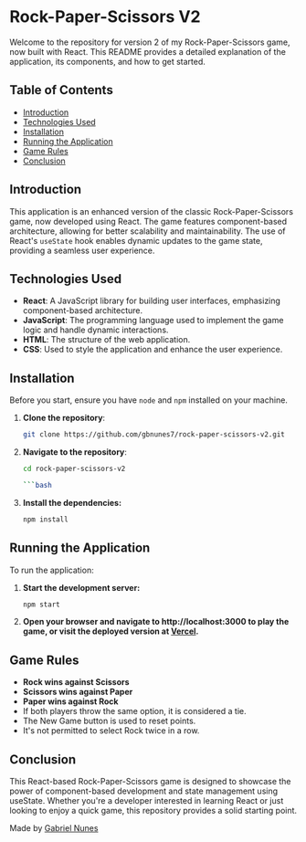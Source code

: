 # Rock-Paper-Scissors V2

Welcome to the repository for version 2 of my Rock-Paper-Scissors game, now built with React. This README provides a detailed explanation of the application, its components, and how to get started.

## Table of Contents

- [Introduction](#introduction)
- [Technologies Used](#technologies-used)
- [Installation](#installation)
- [Running the Application](#running-the-application)
- [Game Rules](#game-rules)
- [Conclusion](#conclusion)

## Introduction

This application is an enhanced version of the classic Rock-Paper-Scissors game, now developed using React. The game features component-based architecture, allowing for better scalability and maintainability. The use of React's `useState` hook enables dynamic updates to the game state, providing a seamless user experience.

## Technologies Used

- **React**: A JavaScript library for building user interfaces, emphasizing component-based architecture.
- **JavaScript**: The programming language used to implement the game logic and handle dynamic interactions.
- **HTML**: The structure of the web application.
- **CSS**: Used to style the application and enhance the user experience.

## Installation

Before you start, ensure you have `node` and `npm` installed on your machine.

1. **Clone the repository**:

   ```bash
   git clone https://github.com/gbnunes7/rock-paper-scissors-v2.git

2. **Navigate to the repository**:

   ```bash
   cd rock-paper-scissors-v2

   ```bash
3. **Install the dependencies:**
   
   ```bash
   npm install

## Running the Application

To run the application:

1. **Start the development server:**

   ```bash
   npm start

2. **Open your browser and navigate to http://localhost:3000 to play the game, or visit the deployed version at [Vercel](https://rock-paper-scissors-v2-iota.vercel.app).**

## Game Rules

- **Rock wins against Scissors**
- **Scissors wins against Paper**
- **Paper wins against Rock**
- If both players throw the same option, it is considered a tie.
- The New Game button is used to reset points.
- It's not permitted to select Rock twice in a row.

## Conclusion

This React-based Rock-Paper-Scissors game is designed to showcase the power of component-based development and state management using useState. Whether you're a developer interested in learning React or just looking to enjoy a quick game, this repository provides a solid starting point.

Made by [Gabriel Nunes](https://github.com/gbnunes7)
